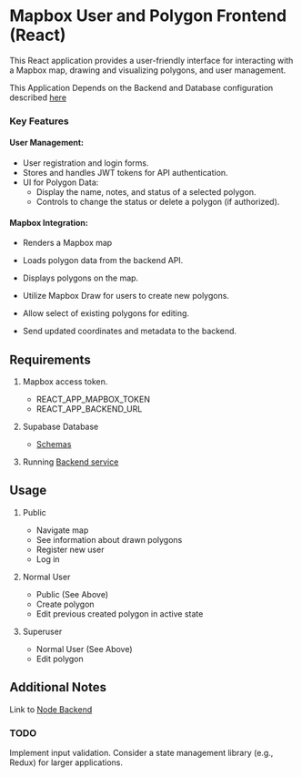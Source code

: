 # Mapbox User and Polygon Frontend (React)

This React application provides a user-friendly interface for interacting with a Mapbox map, drawing and visualizing polygons, and user management.

This Application Depends on the Backend and Database configuration described [here](https://github.com/andrea-de/nessie-be)

### Key Features

#### User Management:
- User registration and login forms.
- Stores and handles JWT tokens for API authentication.
- UI for Polygon Data:
    - Display the name, notes, and status of a selected polygon.
    - Controls to change the status or delete a polygon (if authorized).

#### Mapbox Integration:

- Renders a Mapbox map
- Loads polygon data from the backend API.
- Displays polygons on the map.

- Utilize Mapbox Draw for users to create new polygons.
- Allow select of existing polygons for editing.
- Send updated coordinates and metadata to the backend.

## Requirements

1. Mapbox access token.
    - REACT_APP_MAPBOX_TOKEN
    - REACT_APP_BACKEND_URL

2. Supabase Database
    - [Schemas]()

3. Running [Backend service](https://github.com/andrea-de/nessie-be)

## Usage

1. Public
    - Navigate map
    - See information about drawn polygons
    - Register new user
    - Log in

2. Normal User
    - Public (See Above)
    - Create polygon
    - Edit previous created polygon  in active state

3. Superuser
    - Normal User (See Above)
    - Edit polygon 

## Additional Notes
Link to [Node Backend](https://github.com/andrea-de/nessie-be) 

### TODO

Implement input validation.
Consider a state management library (e.g., Redux) for larger applications.